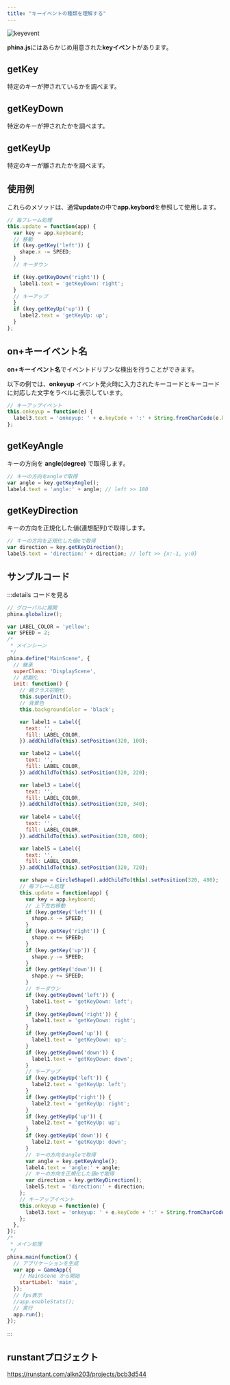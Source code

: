 ```yaml
---
title: "キーイベントの種類を理解する"
---
```


![keyevent](/images/keyevent.gif)

**phina.js**にはあらかじめ用意された**keyイベント**があります。

## getKey
特定のキーが押されているかを調べます。

## getKeyDown
特定のキーが押されたかを調べます。

## getKeyUp
特定のキーが離されたかを調べます。

## 使用例
これらのメソッドは、通常**update**の中で**app.keybord**を参照して使用します。

```js
// 毎フレーム処理
this.update = function(app) {
  var key = app.keyboard;
  // 移動
  if (key.getKey('left')) {
    shape.x -= SPEED;
  }
  // キーダウン

  if (key.getKeyDown('right')) {
    label1.text = 'getKeyDown: right';
  }
  // キーアップ
  }
  if (key.getKeyUp('up')) {
    label2.text = 'getKeyUp: up';
  }
};
```

## on+キーイベント名
**on+キーイベント名**でイベントドリブンな検出を行うことができます。

以下の例では、**onkeyup** イベント発火時に入力されたキーコードとキーコードに対応した文字をラベルに表示しています。

```js
// キーアップイベント
this.onkeyup = function(e) {
  label3.text = 'onkeyup: ' + e.keyCode + ':' + String.fromCharCode(e.keyCode);
};
```

## getKeyAngle
キーの方向を **angle(degree)** で取得します。

```js
// キーの方向をangleで取得
var angle = key.getKeyAngle();
label4.text = 'angle:' + angle; // left >> 180
```

## getKeyDirection
キーの方向を正規化した値(連想配列)で取得します。

```js
// キーの方向を正規化した値eで取得
var direction = key.getKeyDirection();
label5.text = 'direction:' + direction; // left >> {x:-1, y:0}
```

## サンプルコード
:::details コードを見る
```js
// グローバルに展開
phina.globalize();

var LABEL_COLOR = 'yellow';
var SPEED = 2;
/*
 * メインシーン
 */
phina.define("MainScene", {
  // 継承
  superClass: 'DisplayScene',
  // 初期化
  init: function() {
    // 親クラス初期化
    this.superInit();
    // 背景色
    this.backgroundColor = 'black';

    var label1 = Label({
      text: '',
      fill: LABEL_COLOR,
    }).addChildTo(this).setPosition(320, 100);

    var label2 = Label({
      text: '',
      fill: LABEL_COLOR,
    }).addChildTo(this).setPosition(320, 220);

    var label3 = Label({
      text: '',
      fill: LABEL_COLOR,
    }).addChildTo(this).setPosition(320, 340);
    
    var label4 = Label({
      text: '',
      fill: LABEL_COLOR,
    }).addChildTo(this).setPosition(320, 600);

    var label5 = Label({
      text: '',
      fill: LABEL_COLOR,
    }).addChildTo(this).setPosition(320, 720);

    var shape = CircleShape().addChildTo(this).setPosition(320, 480);
    // 毎フレーム処理
    this.update = function(app) {
      var key = app.keyboard;
      // 上下左右移動
      if (key.getKey('left')) {
        shape.x -= SPEED;
      }
      if (key.getKey('right')) {
        shape.x += SPEED;
      }
      if (key.getKey('up')) {
        shape.y -= SPEED;
      }
      if (key.getKey('down')) {
        shape.y += SPEED;
      }
      // キーダウン
      if (key.getKeyDown('left')) {
        label1.text = 'getKeyDown: left';
      }
      if (key.getKeyDown('right')) {
        label1.text = 'getKeyDown: right';
      }
      if (key.getKeyDown('up')) {
        label1.text = 'getKeyDown: up';
      }
      if (key.getKeyDown('down')) {
        label1.text = 'getKeyDown: down';
      }
      // キーアップ
      if (key.getKeyUp('left')) {
        label2.text = 'getKeyUp: left';
      }
      if (key.getKeyUp('right')) {
        label2.text = 'getKeyUp: right';
      }
      if (key.getKeyUp('up')) {
        label2.text = 'getKeyUp: up';
      }
      if (key.getKeyUp('down')) {
        label2.text = 'getKeyUp: down';
      }
      // キーの方向をangleで取得
      var angle = key.getKeyAngle();
      label4.text = 'angle:' + angle;
      // キーの方向を正規化した値eで取得
      var direction = key.getKeyDirection();
      label5.text = 'direction:' + direction;
    };
    // キーアップイベント
    this.onkeyup = function(e) {
      label3.text = 'onkeyup: ' + e.keyCode + ':' + String.fromCharCode(e.keyCode);
    };
  },
});
/*
 * メイン処理
 */
phina.main(function() {
  // アプリケーションを生成
  var app = GameApp({
    // MainScene から開始
    startLabel: 'main',
  });
  // fps表示
  //app.enableStats();
  // 実行
  app.run();
});
```
:::

## runstantプロジェクト
https://runstant.com/alkn203/projects/bcb3d544